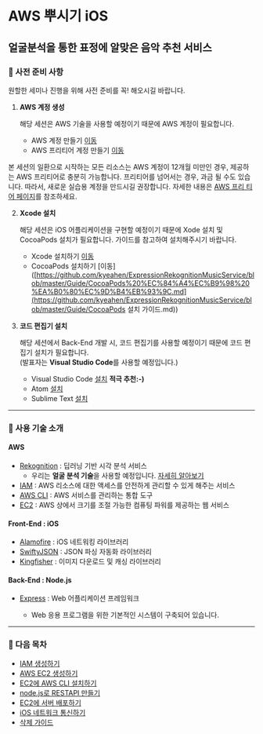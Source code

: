 # AWS 뿌시기 iOS

## 얼굴분석을 통한 표정에 알맞은 음악 추천 서비스

### 🚩 사전 준비 사항

원할한 세미나 진행을 위해 사전 준비를 꼭! 해오시길 바랍니다.

1. **AWS 계정 생성**

   해당 세션은 AWS 기술을 사용할 예정이기 때문에 AWS 계정이 필요합니다.

   - AWS 계정 만들기 [이동](https://portal.aws.amazon.com/billing/signup#/start)
   - AWS 프리티어 계정 만들기 [이동](https://aws.amazon.com/ko/free)

본 세션의 일환으로 시작하는 모든 리소스는 AWS 계정이 12개월 미만인 경우, 제공하는 AWS 프리티어로 충분히 가능합니다. 프리티어를 넘어서는 경우, 과금 될 수도 있습니다. 따라서, 새로운 실습용 계정을 만드시길 권장합니다. 자세한 내용은 [AWS 프리 티어 페이지](https://aws.amazon.com/free/)를 참조하세요.

2. **Xcode 설치**

   해당 세션은 iOS 어플리케이션을 구현할 예정이기 때문에 Xode 설치 및 CocoaPods 설치가 필요합니다. 가이드를 참고하여 설치해주시기 바랍니다.

   - Xcode 설치하기 [이동](https://github.com/AUSG/ausg-seminar-2019/tree/master/iOSTrack/Preparation)
   - CocoaPods 설치하기 [이동]([https://github.com/kyeahen/ExpressionRekognitionMusicService/blob/master/Guide/CocoaPods%20%EC%84%A4%EC%B9%98%20%EA%B0%80%EC%9D%B4%EB%93%9C.md](https://github.com/kyeahen/ExpressionRekognitionMusicService/blob/master/Guide/CocoaPods 설치 가이드.md))


3. **코드 편집기 설치**

   해당 세션에서 Back-End 개발 시, 코드 편집기를 사용할 예정이기 때문에 코드 편집기 설치가 필요합니다. <br/>
   (발표자는 **Visual Studio Code**를 사용할 예정입니다.) 

   - Visual Studio Code [설치](https://code.visualstudio.com/)  **적극 추천:-)**
   - Atom [설치](https://atom.io/)
   - Sublime Text [설치](https://www.sublimetext.com/)

------

### 🚩 사용 기술 소개

#### AWS

- [Rekognition](https://ap-northeast-2.console.aws.amazon.com/rekognition/home?region=ap-northeast-2#/) : 딥러닝 기반 시각 분석 서비스
  - 우리는 **얼굴 분석 기술**을 사용할 예정입니다. [자세히 알아보기](https://ap-northeast-2.console.aws.amazon.com/rekognition/home?region=ap-northeast-2#/face-detection)
- [IAM](https://aws.amazon.com/ko/iam/) : AWS 리소스에 대한 액세스를 안전하게 관리할 수 있게 해주는 서비스
- [AWS CLI](https://aws.amazon.com/ko/cli/) : AWS 서비스를 관리하는 통합 도구
- [EC2](https://aws.amazon.com/ko/ec2/?nc2=h_m1) : AWS 상에서 크기를 조절 가능한 컴퓨팅 파워를 제공하는 웹 서비스
#### Front-End : iOS

- [Alamofire](https://github.com/Alamofire/Alamofire) : iOS 네트워킹 라이브러리
- [SwiftyJSON](https://github.com/SwiftyJSON/SwiftyJSON) : JSON 파싱 자동화 라이브러리
- [Kingfisher](https://github.com/onevcat/Kingfisher) : 이미지 다운로드 및 캐싱 라이브러리

#### Back-End : Node.js

- [Express](https://github.com/expressjs/express) : Web 어플리케이션 프레임워크

  - Web 응용 프로그램을 위한 기본적인 시스템이 구축되어 있습니다.

------

### 🚩 다음 목차

- [IAM 생성하기](https://github.com/kyeahen/ExpressionRekognitionMusicService/blob/master/Guide/IAM%20%EC%83%9D%EC%84%B1%ED%95%98%EA%B8%B0.md)
- [AWS EC2 생성하기](https://github.com/kyeahen/ExpressionRekognitionMusicService/blob/master/Guide/AWS%20EC2%20%EC%83%9D%EC%84%B1%ED%95%98%EA%B8%B0.md)
- [EC2에 AWS CLI 설치하기](https://github.com/kyeahen/ExpressionRekognitionMusicService/blob/master/Guide/EC2%EC%97%90%20AWS%20CLI%20%EC%84%A4%EC%B9%98%ED%95%98%EA%B8%B0.md)
- [node.js로 RESTAPI 만들기](https://github.com/kyeahen/ExpressionRekognitionMusicService/blob/master/Guide/node.js%EB%A1%9C%20API%20%EB%A7%8C%EB%91%98%EA%B8%B0.md)
- [EC2에 서버 배포하기](https://github.com/kyeahen/ExpressionRekognitionMusicService/blob/master/Guide/EC2%EC%97%90%20%EC%84%9C%EB%B2%84%20%EB%B0%B0%ED%8F%AC%ED%95%98%EA%B8%B0.md)
- [iOS 네트워크 통신하기](https://github.com/kyeahen/ExpressionRekognitionMusicService/blob/master/Guide/iOS%20%EB%84%A4%ED%8A%B8%EC%9B%8C%ED%82%B9%20%ED%86%B5%EC%8B%A0%ED%95%98%EA%B8%B0.md)
- [삭제 가이드]()

